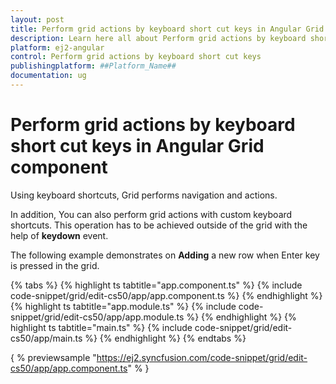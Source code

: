 ```yaml
---
layout: post
title: Perform grid actions by keyboard short cut keys in Angular Grid component | Syncfusion
description: Learn here all about Perform grid actions by keyboard short cut keys in Syncfusion ##Platform_Name## Grid component of Syncfusion Essential JS 2 and more.
platform: ej2-angular
control: Perform grid actions by keyboard short cut keys 
publishingplatform: ##Platform_Name##
documentation: ug
---
```


# Perform grid actions by keyboard short cut keys in Angular Grid component

Using keyboard shortcuts, Grid performs navigation and actions.

In addition, You can also perform grid actions with custom keyboard shortcuts. This operation has to be achieved outside of the grid with the help of **keydown** event.

The following example demonstrates on **Adding** a new row when Enter key is pressed in the grid.

{% tabs %}
{% highlight ts tabtitle="app.component.ts" %}
{% include code-snippet/grid/edit-cs50/app/app.component.ts %}
{% endhighlight %}
{% highlight ts tabtitle="app.module.ts" %}
{% include code-snippet/grid/edit-cs50/app/app.module.ts %}
{% endhighlight %}
{% highlight ts tabtitle="main.ts" %}
{% include code-snippet/grid/edit-cs50/app/main.ts %}
{% endhighlight %}
{% endtabs %}
  
{ % previewsample "https://ej2.syncfusion.com/code-snippet/grid/edit-cs50/app/app.component.ts" % }
